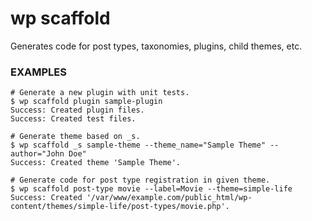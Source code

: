 # wp scaffold

Generates code for post types, taxonomies, plugins, child themes, etc.

### EXAMPLES

    # Generate a new plugin with unit tests.
    $ wp scaffold plugin sample-plugin
    Success: Created plugin files.
    Success: Created test files.

    # Generate theme based on _s.
    $ wp scaffold _s sample-theme --theme_name="Sample Theme" --author="John Doe"
    Success: Created theme 'Sample Theme'.

    # Generate code for post type registration in given theme.
    $ wp scaffold post-type movie --label=Movie --theme=simple-life
    Success: Created '/var/www/example.com/public_html/wp-content/themes/simple-life/post-types/movie.php'.


